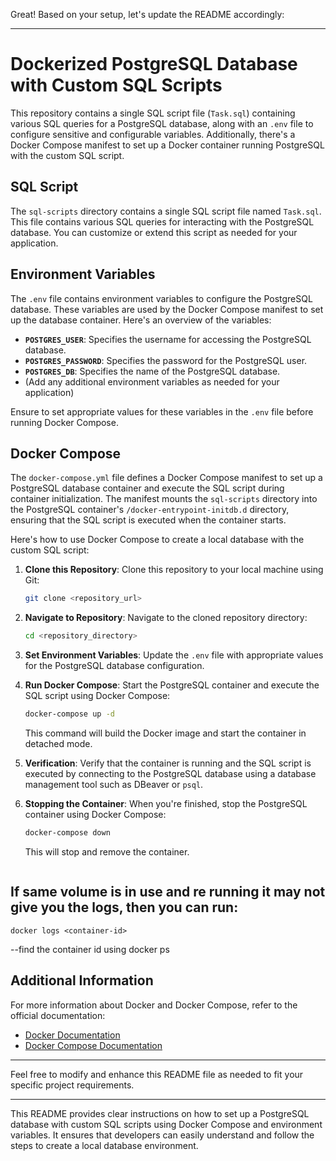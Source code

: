 Great! Based on your setup, let's update the README accordingly:

---

# Dockerized PostgreSQL Database with Custom SQL Scripts

This repository contains a single SQL script file (`Task.sql`) containing various SQL queries for a PostgreSQL database, along with an `.env` file to configure sensitive and configurable variables. Additionally, there's a Docker Compose manifest to set up a Docker container running PostgreSQL with the custom SQL script.

## SQL Script

The `sql-scripts` directory contains a single SQL script file named `Task.sql`. This file contains various SQL queries for interacting with the PostgreSQL database. You can customize or extend this script as needed for your application.

## Environment Variables

The `.env` file contains environment variables to configure the PostgreSQL database. These variables are used by the Docker Compose manifest to set up the database container. Here's an overview of the variables:

- **`POSTGRES_USER`**: Specifies the username for accessing the PostgreSQL database.
- **`POSTGRES_PASSWORD`**: Specifies the password for the PostgreSQL user.
- **`POSTGRES_DB`**: Specifies the name of the PostgreSQL database.
- (Add any additional environment variables as needed for your application)

Ensure to set appropriate values for these variables in the `.env` file before running Docker Compose.

## Docker Compose

The `docker-compose.yml` file defines a Docker Compose manifest to set up a PostgreSQL database container and execute the SQL script during container initialization. The manifest mounts the `sql-scripts` directory into the PostgreSQL container's `/docker-entrypoint-initdb.d` directory, ensuring that the SQL script is executed when the container starts.

Here's how to use Docker Compose to create a local database with the custom SQL script:

1. **Clone this Repository**: Clone this repository to your local machine using Git:

    ```bash
    git clone <repository_url>
    ```

2. **Navigate to Repository**: Navigate to the cloned repository directory:

    ```bash
    cd <repository_directory>
    ```

3. **Set Environment Variables**: Update the `.env` file with appropriate values for the PostgreSQL database configuration.

4. **Run Docker Compose**: Start the PostgreSQL container and execute the SQL script using Docker Compose:

    ```bash
    docker-compose up -d
    ```

    This command will build the Docker image and start the container in detached mode.

5. **Verification**: Verify that the container is running and the SQL script is executed by connecting to the PostgreSQL database using a database management tool such as DBeaver or `psql`.

6. **Stopping the Container**: When you're finished, stop the PostgreSQL container using Docker Compose:

    ```bash
    docker-compose down
    ```
    This will stop and remove the container.
   ```
## If same volume is in use and re running it may not give you the logs, then you can run:
```
docker logs <container-id>
```
  --find the container id using docker ps

## Additional Information

For more information about Docker and Docker Compose, refer to the official documentation:

- [Docker Documentation](https://docs.docker.com/)
- [Docker Compose Documentation](https://docs.docker.com/compose/)

---

Feel free to modify and enhance this README file as needed to fit your specific project requirements.

---

This README provides clear instructions on how to set up a PostgreSQL database with custom SQL scripts using Docker Compose and environment variables. It ensures that developers can easily understand and follow the steps to create a local database environment.
